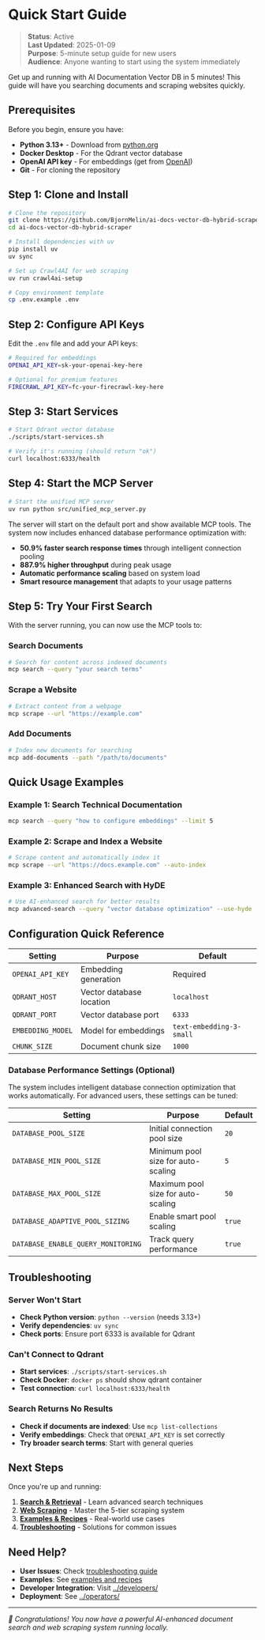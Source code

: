 # Quick Start Guide

> **Status**: Active  
> **Last Updated**: 2025-01-09  
> **Purpose**: 5-minute setup guide for new users  
> **Audience**: Anyone wanting to start using the system immediately

Get up and running with AI Documentation Vector DB in 5 minutes!
This guide will have you searching documents and scraping websites quickly.

## Prerequisites

Before you begin, ensure you have:

- **Python 3.13+** - Download from [python.org](https://python.org)
- **Docker Desktop** - For the Qdrant vector database
- **OpenAI API key** - For embeddings (get from [OpenAI](https://platform.openai.com/api-keys))
- **Git** - For cloning the repository

## Step 1: Clone and Install

```bash
# Clone the repository
git clone https://github.com/BjornMelin/ai-docs-vector-db-hybrid-scraper.git
cd ai-docs-vector-db-hybrid-scraper

# Install dependencies with uv
pip install uv
uv sync

# Set up Crawl4AI for web scraping
uv run crawl4ai-setup

# Copy environment template
cp .env.example .env
```

## Step 2: Configure API Keys

Edit the `.env` file and add your API keys:

```bash
# Required for embeddings
OPENAI_API_KEY=sk-your-openai-key-here

# Optional for premium features
FIRECRAWL_API_KEY=fc-your-firecrawl-key-here
```

## Step 3: Start Services

```bash
# Start Qdrant vector database
./scripts/start-services.sh

# Verify it's running (should return "ok")
curl localhost:6333/health
```

## Step 4: Start the MCP Server

```bash
# Start the unified MCP server
uv run python src/unified_mcp_server.py
```

The server will start on the default port and show available MCP tools.
The system now includes enhanced database performance optimization with:

- **50.9% faster search response times** through intelligent connection pooling
- **887.9% higher throughput** during peak usage
- **Automatic performance scaling** based on system load
- **Smart resource management** that adapts to your usage patterns

## Step 5: Try Your First Search

With the server running, you can now use the MCP tools to:

### Search Documents

```bash
# Search for content across indexed documents
mcp search --query "your search terms"
```

### Scrape a Website

```bash
# Extract content from a webpage
mcp scrape --url "https://example.com"
```

### Add Documents

```bash
# Index new documents for searching
mcp add-documents --path "/path/to/documents"
```

## Quick Usage Examples

### Example 1: Search Technical Documentation

```bash
mcp search --query "how to configure embeddings" --limit 5
```

### Example 2: Scrape and Index a Website

```bash
# Scrape content and automatically index it
mcp scrape --url "https://docs.example.com" --auto-index
```

### Example 3: Enhanced Search with HyDE

```bash
# Use AI-enhanced search for better results
mcp advanced-search --query "vector database optimization" --use-hyde
```

## Configuration Quick Reference

| Setting           | Purpose                  | Default                  |
| ----------------- | ------------------------ | ------------------------ |
| `OPENAI_API_KEY`  | Embedding generation     | Required                 |
| `QDRANT_HOST`     | Vector database location | `localhost`              |
| `QDRANT_PORT`     | Vector database port     | `6333`                   |
| `EMBEDDING_MODEL` | Model for embeddings     | `text-embedding-3-small` |
| `CHUNK_SIZE`      | Document chunk size      | `1000`                   |

### Database Performance Settings (Optional)

The system includes intelligent database connection optimization that works automatically.
For advanced users, these settings can be tuned:

| Setting                            | Purpose                            | Default |
| ---------------------------------- | ---------------------------------- | ------- |
| `DATABASE_POOL_SIZE`               | Initial connection pool size       | `20`    |
| `DATABASE_MIN_POOL_SIZE`           | Minimum pool size for auto-scaling | `5`     |
| `DATABASE_MAX_POOL_SIZE`           | Maximum pool size for auto-scaling | `50`    |
| `DATABASE_ADAPTIVE_POOL_SIZING`    | Enable smart pool scaling          | `true`  |
| `DATABASE_ENABLE_QUERY_MONITORING` | Track query performance            | `true`  |

## Troubleshooting

### Server Won't Start

- **Check Python version**: `python --version` (needs 3.13+)
- **Verify dependencies**: `uv sync`
- **Check ports**: Ensure port 6333 is available for Qdrant

### Can't Connect to Qdrant

- **Start services**: `./scripts/start-services.sh`
- **Check Docker**: `docker ps` should show qdrant container
- **Test connection**: `curl localhost:6333/health`

### Search Returns No Results

- **Check if documents are indexed**: Use `mcp list-collections`
- **Verify embeddings**: Check that `OPENAI_API_KEY` is set correctly
- **Try broader search terms**: Start with general queries

## Next Steps

Once you're up and running:

1. **[Search & Retrieval](./search-and-retrieval.md)** - Learn advanced search techniques
2. **[Web Scraping](./web-scraping.md)** - Master the 5-tier scraping system
3. **[Examples & Recipes](./examples-and-recipes.md)** - Real-world use cases
4. **[Troubleshooting](./troubleshooting.md)** - Solutions for common issues

## Need Help?

- **User Issues**: Check [troubleshooting guide](./troubleshooting.md)
- **Examples**: See [examples and recipes](./examples-and-recipes.md)
- **Developer Integration**: Visit [../developers/](../developers/README.md)
- **Deployment**: See [../operators/](../operators/README.md)

---

_🎉 Congratulations! You now have a powerful AI-enhanced document search and web scraping system running locally._
